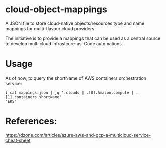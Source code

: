 # cloud-object-mappings
A JSON file to store cloud-native objects/resources type and name mappings for multi-flavour cloud providers.

The initiative is to provide a mappings that can be used as a central source to develop multi cloud Infrastcure-as-Code automations.

# Usage

As of now, to query the shortName of AWS containers orchestration service:
```
❯ cat mappings.json | jq '.clouds | .[0].Amazon.compute | .[1].containers.shortName'
"EKS"

```

# References:
https://dzone.com/articles/azure-aws-and-gcp-a-multicloud-service-cheat-sheet
